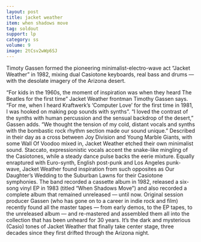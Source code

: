 ```yaml
---
layout: post
title: jacket weather
item: when shadows move
tag: soldout
support: lp
category: ss
volume: 9
image: 2tCsv2wWp6SJ
---
```


Timoty Gassen formed the pioneering minimalist-electro-wave act “Jacket Weather” in 1982, mixing dual Casiotone keyboards, real bass and drums — with the desolate imagery of the Arizona desert.

“For kids in the 1960s, the moment of inspiration was when they heard The Beatles for the first time” Jacket Weather frontman Timothy Gassen says. “For me, when I heard Kraftwerk’s ‘Computer Love’ for the first time in 1981, I was hooked on making pop sounds with synths”. “I loved the contrast of the synths with human percussion and the sensual backdrop of the desert,” Gassen adds. “We thought the tension of my cold, distant vocals and synths with the bombastic rock rhythm section made our sound unique.” Described in their day as a cross between Joy Division and Young Marble Giants, with some Wall Of Voodoo mixed in, Jacket Weather etched their own minimalist sound. Staccato, expressionistic vocals accent the snake-like mingling of the Casiotones, while a steady dance pulse backs the eerie mixture. Equally enraptured with Euro-synth, English post-punk and Los Angeles punk-wave, Jacket Weather found inspiration from such opposites as Our Daughter’s Wedding to the Suburban Lawns for their Casiotone symphonies. The band recorded a cassette album in 1982, released a six-song vinyl EP in 1983 (titled “When Shadows Move”) and also recorded a complete album that remained unreleased — until now. Original session producer Gassen (who has gone on to a career in indie rock and film) recently found all the master tapes — from early demos, to the EP tapes, to the unreleased album — and re-mastered and assembled them all into the collection that has been unheard for 30 years. It’s the dark and mysterious (Casio) tones of Jacket Weather that finally take center stage, three decades since they first drifted through the Arizona night.
